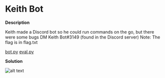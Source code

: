 # Keith Bot

__Description__

Keith made a Discord bot so he could run commands on the go, but there were some bugs
DM Keith Bot#3149 (found in the Discord server)
Note: The flag is in flag.txt

[bot.py](bot.py)      [eval.py](eval.py)

__Solution__

![alt text](sovle.png)
